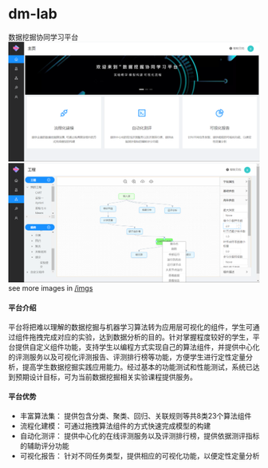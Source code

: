 # dm-lab
数据挖掘协同学习平台
![image](https://github.com/lxk1997/dm-lab/blob/master/imgs/host.png)
![image](https://github.com/lxk1997/dm-lab/blob/master/imgs/test_dag.png)
see more images in [/imgs](https://github.com/lxk1997/dm-lab/tree/master/imgs)

#### 平台介绍
平台将把难以理解的数据挖掘与机器学习算法转为应用层可视化的组件，学生可通过组件拖拽完成对应的实验，达到数据分析的目的。针对掌握程度较好的学生，平台提供自定义组件功能，支持学生以编程方式实现自己的算法组件，并提供中心化的评测服务以及可视化评测报告、评测排行榜等功能，方便学生进行定性定量分析，提高学生数据挖掘实践应用能力。经过基本的功能测试和性能测试，系统已达到预期设计目标，可为当前数据挖掘相关实验课程提供服务。


#### 平台优势
 - 丰富算法集：
    提供包含分类、聚类、回归、关联规则等共8类23个算法组件
 - 流程化建模：
    可通过拖拽算法组件的方式快速完成模型的构建
 - 自动化测评：
    提供中心化的在线评测服务以及评测排行榜，提供依据测评指标的辅助评分功能
 - 可视化报告：
    针对不同任务类型，提供相应的可视化功能，以便定性定量分析


